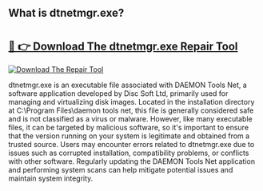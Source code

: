 ## What is dtnetmgr.exe? 

# <h2><a href="https://exedetect.com/download.php?dtnetmgr.exe">🔗 👉 Download The dtnetmgr.exe Repair Tool</a></h2>

[![Download The Repair Tool](https://exedetect.com/download-button.jpg)](https://exedetect.com/download.php?dtnetmgr.exe)

dtnetmgr.exe is an executable file associated with DAEMON Tools Net, a software application developed by Disc Soft Ltd, primarily used for managing and virtualizing disk images. Located in the installation directory at C:\Program Files\daemon tools net, this file is generally considered safe and is not classified as a virus or malware. However, like many executable files, it can be targeted by malicious software, so it's important to ensure that the version running on your system is legitimate and obtained from a trusted source. Users may encounter errors related to dtnetmgr.exe due to issues such as corrupted installation, compatibility problems, or conflicts with other software. Regularly updating the DAEMON Tools Net application and performing system scans can help mitigate potential issues and maintain system integrity.